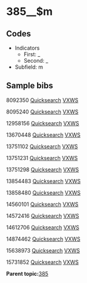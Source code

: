 # 385\_\_$m

## Codes

-   Indicators
    -   First: \_
    -   Second: \_
-   Subfield: m

## Sample bibs

8092350 [Quicksearch](https://search.library.yale.edu/catalog/8092350) [VXWS](http://prodorbis.library.yale.edu:7014/vxws/GetHoldingsService?bibId=8092350)

8095240 [Quicksearch](https://search.library.yale.edu/catalog/8095240) [VXWS](http://prodorbis.library.yale.edu:7014/vxws/GetHoldingsService?bibId=8095240)

12958156 [Quicksearch](https://search.library.yale.edu/catalog/12958156) [VXWS](http://prodorbis.library.yale.edu:7014/vxws/GetHoldingsService?bibId=12958156)

13670448 [Quicksearch](https://search.library.yale.edu/catalog/13670448) [VXWS](http://prodorbis.library.yale.edu:7014/vxws/GetHoldingsService?bibId=13670448)

13751102 [Quicksearch](https://search.library.yale.edu/catalog/13751102) [VXWS](http://prodorbis.library.yale.edu:7014/vxws/GetHoldingsService?bibId=13751102)

13751231 [Quicksearch](https://search.library.yale.edu/catalog/13751231) [VXWS](http://prodorbis.library.yale.edu:7014/vxws/GetHoldingsService?bibId=13751231)

13751298 [Quicksearch](https://search.library.yale.edu/catalog/13751298) [VXWS](http://prodorbis.library.yale.edu:7014/vxws/GetHoldingsService?bibId=13751298)

13854483 [Quicksearch](https://search.library.yale.edu/catalog/13854483) [VXWS](http://prodorbis.library.yale.edu:7014/vxws/GetHoldingsService?bibId=13854483)

13858480 [Quicksearch](https://search.library.yale.edu/catalog/13858480) [VXWS](http://prodorbis.library.yale.edu:7014/vxws/GetHoldingsService?bibId=13858480)

14560101 [Quicksearch](https://search.library.yale.edu/catalog/14560101) [VXWS](http://prodorbis.library.yale.edu:7014/vxws/GetHoldingsService?bibId=14560101)

14572416 [Quicksearch](https://search.library.yale.edu/catalog/14572416) [VXWS](http://prodorbis.library.yale.edu:7014/vxws/GetHoldingsService?bibId=14572416)

14612706 [Quicksearch](https://search.library.yale.edu/catalog/14612706) [VXWS](http://prodorbis.library.yale.edu:7014/vxws/GetHoldingsService?bibId=14612706)

14874462 [Quicksearch](https://search.library.yale.edu/catalog/14874462) [VXWS](http://prodorbis.library.yale.edu:7014/vxws/GetHoldingsService?bibId=14874462)

15638973 [Quicksearch](https://search.library.yale.edu/catalog/15638973) [VXWS](http://prodorbis.library.yale.edu:7014/vxws/GetHoldingsService?bibId=15638973)

15731852 [Quicksearch](https://search.library.yale.edu/catalog/15731852) [VXWS](http://prodorbis.library.yale.edu:7014/vxws/GetHoldingsService?bibId=15731852)

**Parent topic:**[385](../../tags/385/385.md)

